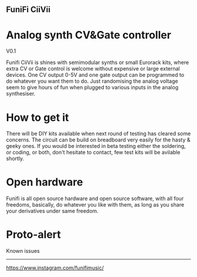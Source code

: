 ## FuniFi CiiVii
# Analog synth CV&Gate controller
V0.1

Funifi CiiVii is shines with semimodular synths or small Eurorack kits, where extra CV or Gate control is welcome without expensive or large external devices. One CV output 0-5V and one gate output can be programmed to do whatever you want them to do. Just randomising the analog voltage seem to give hours of fun when plugged to various inputs in the analog synthesiser.

# How to get it

There will be DIY kits available when next round of testing has cleared some concerns. The circuit can be build on breadboard very easily for the hasty & geeky ones. If you would be interested in beta testing either the soldering, or coding, or both, don't hesitate to contact, few test kits will be avilable shortly.

# Open hardware

Funifi is all open source hardware and open source software, with all four freedoms, basically, do whatever you like with them, as long as you share your derivatives under same freedom. 

# Proto-alert
Known issues

---

https://www.instagram.com/funifimusic/
